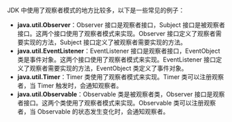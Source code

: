 JDK 中使用了观察者模式的地方比较多，以下是一些常见的例子：

- **java.util.Observer**：Observer 接口是观察者接口，Subject 接口是被观察者接口。这两个接口使用了观察者模式来实现。Observer 接口定义了观察者需要实现的方法，Subject 接口定义了被观察者需要实现的方法。
- **java.util.EventListener**：EventListener 接口是观察者接口，EventObject 类是事件对象。这两个接口使用了观察者模式来实现。EventListener 接口定义了观察者需要实现的方法，EventObject 类定义了事件对象。
- **java.util.Timer**：Timer 类使用了观察者模式来实现。Timer 类可以注册观察者，当 Timer 触发时，会通知观察者。
- **java.util.Observable**：Observable 类是被观察者类，Observer 接口是观察者接口。这两个类使用了观察者模式来实现。Observable 类可以注册观察者，当 Observable 的状态发生变化时，会通知观察者。

